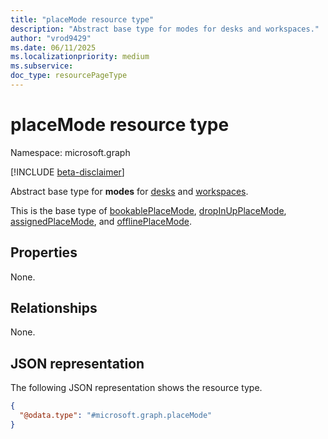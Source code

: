 ```yaml
---
title: "placeMode resource type"
description: "Abstract base type for modes for desks and workspaces."
author: "vrod9429"
ms.date: 06/11/2025
ms.localizationpriority: medium
ms.subservice:
doc_type: resourcePageType
---
```


# placeMode resource type

Namespace: microsoft.graph

[!INCLUDE [beta-disclaimer](../../includes/beta-disclaimer.md)]

Abstract base type for **modes** for [desks](./desk.md) and [workspaces](./workspace.md).

This is the base type of [bookablePlaceMode](./bookableplacemode.md), [dropInUpPlaceMode](./dropinplacemode.md), [assignedPlaceMode](./assignedplacemode.md), and [offlinePlaceMode](./offlineplacemode.md).

## Properties

None.

## Relationships

None.

## JSON representation
The following JSON representation shows the resource type.
<!-- {
  "blockType": "resource",
  "@odata.type": "microsoft.graph.placeMode"
}
-->
``` json
{
  "@odata.type": "#microsoft.graph.placeMode"
}
```

